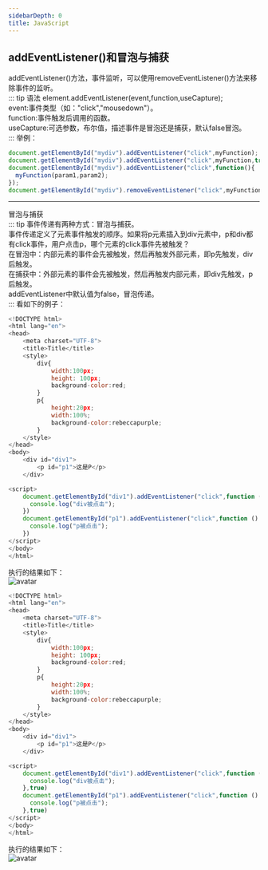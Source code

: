 ```yaml
---
sidebarDepth: 0
title: JavaScript
---
```



## addEventListener()和冒泡与捕获
addEventListener()方法，事件监听，可以使用removeEventListener()方法来移除事件的监听。   
::: tip 语法
element.addEventListener(event,function,useCapture);    
event:事件类型（如："click","mousedown"）。   
function:事件触发后调用的函数。   
useCapture:可选参数，布尔值，描述事件是冒泡还是捕获，默认false冒泡。   
:::
举例：   
```js
document.getElementById("mydiv").addEventListener("click",myFunction);
document.getElementById("mydiv").addEventListener("click",myFunction,true);
document.getElementById("mydiv").addEventListener("click",function(){
  myFunction(param1,param2);
});
document.getElementById("mydiv").removeEventListener("click",myFunction);
```

----

冒泡与捕获   
::: tip 
事件传递有两种方式：冒泡与捕获。   
事件传递定义了元素事件触发的顺序。如果将p元素插入到div元素中，p和div都有click事件，用户点击p，哪个元素的click事件先被触发？   
在冒泡中：内部元素的事件会先被触发，然后再触发外部元素，即p先触发，div后触发。   
在捕获中：外部元素的事件会先被触发，然后再触发内部元素，即div先触发，p后触发。   
addEventListener中默认值为false，冒泡传递。   
:::
看如下的例子：   
```js
<!DOCTYPE html>
<html lang="en">
<head>
    <meta charset="UTF-8">
    <title>Title</title>
    <style>
        div{
            width:100px;
            height: 100px;
            background-color:red;
        }
        p{
            height:20px;
            width:100%;
            background-color:rebeccapurple;
        }
    </style>
</head>
<body>
    <div id="div1">
        <p id="p1">这是P</p>
    </div>

<script>
    document.getElementById("div1").addEventListener("click",function () {
      console.log("div被点击");
    })
    document.getElementById("p1").addEventListener("click",function () {
      console.log("p被点击");
    })
</script>
</body>
</html>
```
执行的结果如下：   
![avatar](/img/front/js/js_1.png)  
```js
<!DOCTYPE html>
<html lang="en">
<head>
    <meta charset="UTF-8">
    <title>Title</title>
    <style>
        div{
            width:100px;
            height: 100px;
            background-color:red;
        }
        p{
            height:20px;
            width:100%;
            background-color:rebeccapurple;
        }
    </style>
</head>
<body>
    <div id="div1">
        <p id="p1">这是P</p>
    </div>

<script>
    document.getElementById("div1").addEventListener("click",function () {
      console.log("div被点击");
    },true)
    document.getElementById("p1").addEventListener("click",function () {
      console.log("p被点击");
    },true)
</script>
</body>
</html>
```
执行的结果如下：   
![avatar](/img/front/js/js_2.png) 
